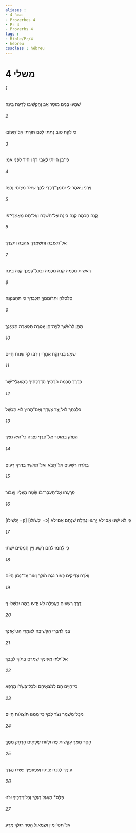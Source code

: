 ```yaml
---
aliases : 
- משלי 4
- Proverbes 4
- Pr 4
- Proverbs 4
tags : 
- Bible/Pr/4
- hébreu
cssclass : hébreu
---
```


# משלי 4

###### 1
שִׁמְעוּ בָנִים מוּסַר אָב וְהַקְשִׁיבוּ לָדַעַת בִּינָה׃
###### 2
כִּי לֶקַח טֹוב נָתַתִּי לָכֶם תֹּורָתִי אַל־תַּעֲזֹבוּ׃
###### 3
כִּי־בֵן הָיִיתִי לְאָבִי רַךְ וְיָחִיד לִפְנֵי אִמִּי׃
###### 4
וַיֹּרֵנִי וַיֹּאמֶר לִי יִתְמָךְ־דְּבָרַי לִבֶּךָ שְׁמֹר מִצְוֹתַי וֶחְיֵה׃
###### 5
קְנֵה חָכְמָה קְנֵה בִינָה אַל־תִּשְׁכַּח וְאַל־תֵּט מֵאִמְרֵי־פִי׃
###### 6
אַל־תַּעַזְבֶהָ וְתִשְׁמְרֶךָּ אֱהָבֶהָ וְתִצְּרֶךָּ׃
###### 7
רֵאשִׁית חָכְמָה קְנֵה חָכְמָה וּבְכָל־קִנְיָנְךָ קְנֵה בִינָה׃
###### 8
סַלְסְלֶהָ וּתְרֹומְמֶךָּ תְּכַבֵּדְךָ כִּי תְחַבְּקֶנָּה׃
###### 9
תִּתֵּן לְרֹאשְׁךָ לִוְיַת־חֵן עֲטֶרֶת תִּפְאֶרֶת תְּמַגְּנֶךָּ׃
###### 10
שְׁמַע בְּנִי וְקַח אֲמָרָי וְיִרְבּוּ לְךָ שְׁנֹות חַיִּים׃
###### 11
בְּדֶרֶךְ חָכְמָה הֹרֵתִיךָ הִדְרַכְתִּיךָ בְּמַעְגְּלֵי־יֹשֶׁר׃
###### 12
בְּלֶכְתְּךָ לֹא־יֵצַר צַעֲדֶךָ וְאִם־תָּרוּץ לֹא תִכָּשֵׁל׃
###### 13
הַחֲזֵק בַּמּוּסָר אַל־תֶּרֶף נִצְּרֶהָ כִּי־הִיא חַיֶּיךָ׃
###### 14
בְּאֹרַח רְשָׁעִים אַל־תָּבֹא וְאַל־תְּאַשֵּׁר בְּדֶרֶךְ רָעִים׃
###### 15
פְּרָעֵהוּ אַל־תַּעֲבָר־בֹּו שְׂטֵה מֵעָלָיו וַעֲבֹור׃
###### 16
כִּי לֹא יִשְׁנוּ אִם־לֹא יָרֵעוּ וְנִגְזְלָה שְׁנָתָם אִם־לֹא [כ= יִכְשֹׁולוּ] [ק= יַכְשִׁילוּ]׃
###### 17
כִּי לָחֲמוּ לֶחֶם רֶשַׁע וְיֵין חֲמָסִים יִשְׁתּוּ׃
###### 18
וְאֹרַח צַדִּיקִים כְּאֹור נֹגַהּ הֹולֵךְ וָאֹור עַד־נְכֹון הַיֹּום׃
###### 19
דֶּרֶךְ רְשָׁעִים כָּאֲפֵלָה לֹא יָדְעוּ בַּמֶּה יִכָּשֵׁלוּ׃ ף
###### 20
בְּנִי לִדְבָרַי הַקְשִׁיבָה לַאֲמָרַי הַט־אָזְנֶךָ׃
###### 21
אַל־יַלִּיזוּ מֵעֵינֶיךָ שָׁמְרֵם בְּתֹוךְ לְבָבֶךָ׃
###### 22
כִּי־חַיִּים הֵם לְמֹצְאֵיהֶם וּלְכָל־בְּשָׂרֹו מַרְפֵּא׃
###### 23
מִכָּל־מִשְׁמָר נְצֹר לִבֶּךָ כִּי־מִמֶּנּוּ תֹּוצְאֹות חַיִּים׃
###### 24
הָסֵר מִמְּךָ עִקְּשׁוּת פֶּה וּלְזוּת שְׂפָתַיִם הַרְחֵק מִמֶּךָּ׃
###### 25
עֵינֶיךָ לְנֹכַח יַבִּיטוּ וְעַפְעַפֶּיךָ יַיְשִׁרוּ נֶגְדֶּךָ׃
###### 26
פַּלֵּס* מַעְגַּל רַגְלֶךָ וְכָל־דְּרָכֶיךָ יִכֹּנוּ׃
###### 27
אַל־תֵּט־יָמִין וּשְׂמֹאול הָסֵר רַגְלְךָ מֵרָע׃
